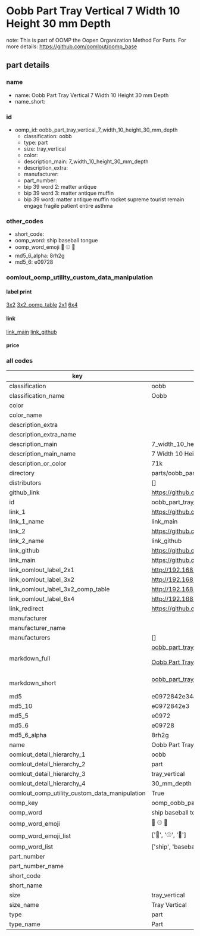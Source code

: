 # Oobb Part Tray Vertical 7 Width 10 Height 30 mm Depth  

note: This is part of OOMP the Oopen Organization Method For Parts. For more details: https://github.com/oomlout/oomp_base

##  part details
  







### name
* name: Oobb Part Tray Vertical 7 Width 10 Height 30 mm Depth
* name_short: 
### id
* oomp_id: oobb_part_tray_vertical_7_width_10_height_30_mm_depth
  * classification: oobb
  * type: part
  * size: tray_vertical
  * color: 
  * description_main: 7_width_10_height_30_mm_depth
  * description_extra: 
  * manufacturer: 
  * part_number: 
  * bip 39 word 2: matter antique
  * bip 39 word 3: matter antique muffin
  * bip 39 word: matter antique muffin rocket supreme tourist remain engage fragile patient entire asthma

### other_codes
* short_code: 
* oomp_word: ship baseball tongue
* oomp_word_emoji :ship: :baseball: :tongue:
* md5_6_alpha: 8rh2g
* md5_6: e09728






### oomlout_oomp_utility_custom_data_manipulation
#### label print
[3x2](http://192.168.1.245:1112/?label=oomp%208rh2g)
[3x2_oomp_table](http://192.168.1.108:1112/?label=oomp%208rh2g)
[2x1](http://192.168.1.242:1112/?label=oomp%208rh2g)
[6x4](http://192.168.1.55:1112/?label=oomp%208rh2g)    

#### link

[link_main](https://github.com/oomlout/oomlout_oomp_version_1_messy/tree/main/parts/oobb_part_tray_vertical_7_width_10_height_30_mm_depth) [link_github](https://github.com/oomlout/oomlout_oomp_version_1_messy/tree/main/parts/oobb_part_tray_vertical_7_width_10_height_30_mm_depth)                             

#### price







### all codes 
| key | value |  
| --- | --- |  
| classification | oobb |  
| classification_name | Oobb |  
| color |  |  
| color_name |  |  
| description_extra |  |  
| description_extra_name |  |  
| description_main | 7_width_10_height_30_mm_depth |  
| description_main_name | 7 Width 10 Height 30 mm Depth |  
| description_or_color | 71k |  
| directory | parts/oobb_part_tray_vertical_7_width_10_height_30_mm_depth |  
| distributors | [] |  
| github_link | https://github.com/oomlout/oomlout_oomp_part_src/tree/main/parts/oobb_part_tray_vertical_7_width_10_height_30_mm_depth |  
| id | oobb_part_tray_vertical_7_width_10_height_30_mm_depth |  
| link_1 | https://github.com/oomlout/oomlout_oomp_version_1_messy/tree/main/parts/oobb_part_tray_vertical_7_width_10_height_30_mm_depth |  
| link_1_name | link_main |  
| link_2 | https://github.com/oomlout/oomlout_oomp_version_1_messy/tree/main/parts/oobb_part_tray_vertical_7_width_10_height_30_mm_depth |  
| link_2_name | link_github |  
| link_github | https://github.com/oomlout/oomlout_oomp_version_1_messy/tree/main/parts/oobb_part_tray_vertical_7_width_10_height_30_mm_depth |  
| link_main | https://github.com/oomlout/oomlout_oomp_version_1_messy/tree/main/parts/oobb_part_tray_vertical_7_width_10_height_30_mm_depth |  
| link_oomlout_label_2x1 | http://192.168.1.242:1112/?label=oomp%208rh2g |  
| link_oomlout_label_3x2 | http://192.168.1.245:1112/?label=oomp%208rh2g |  
| link_oomlout_label_3x2_oomp_table | http://192.168.1.108:1112/?label=oomp%208rh2g |  
| link_oomlout_label_6x4 | http://192.168.1.55:1112/?label=oomp%208rh2g |  
| link_redirect | https://github.com/oomlout/oomlout_oomp_version_1_messy/tree/main/parts/oobb_part_tray_vertical_7_width_10_height_30_mm_depth |  
| manufacturer |  |  
| manufacturer_name |  |  
| manufacturers | [] |  
| markdown_full | [oobb_part_tray_vertical_7_width_10_height_30_mm_depth](none)<br>[](none)<br>[Oobb Part Tray Vertical 7 Width 10 Height 30 Mm Depth](none)<br><br> |  
| markdown_short | [oobb_part_tray_vertical_7_width_10_height_30_mm_depth](none)<br><br> |  
| md5 | e0972842e34a56b397ecfbb722427c4a |  
| md5_10 | e0972842e3 |  
| md5_5 | e0972 |  
| md5_6 | e09728 |  
| md5_6_alpha | 8rh2g |  
| name | Oobb Part Tray Vertical 7 Width 10 Height 30 mm Depth |  
| oomlout_detail_hierarchy_1 | oobb |  
| oomlout_detail_hierarchy_2 | part |  
| oomlout_detail_hierarchy_3 | tray_vertical |  
| oomlout_detail_hierarchy_4 | 30_mm_depth |  
| oomlout_oomp_utility_custom_data_manipulation | True |  
| oomp_key | oomp_oobb_part_tray_vertical_7_width_10_height_30_mm_depth |  
| oomp_word | ship baseball tongue |  
| oomp_word_emoji | :ship: :baseball: :tongue: |  
| oomp_word_emoji_list | [':ship:', ':baseball:', ':tongue:'] |  
| oomp_word_list | ['ship', 'baseball', 'tongue'] |  
| part_number |  |  
| part_number_name |  |  
| short_code |  |  
| short_name |  |  
| size | tray_vertical |  
| size_name | Tray Vertical |  
| type | part |  
| type_name | Part |  
